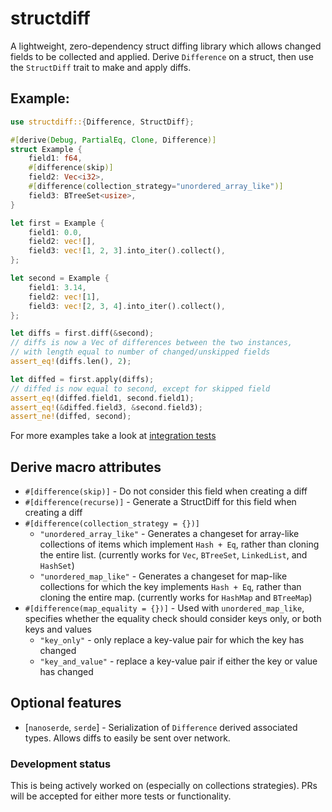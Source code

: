 # structdiff

A lightweight, zero-dependency struct diffing library which allows changed fields to be collected and applied. Derive `Difference` on a struct, then use the `StructDiff` trait to make and apply diffs. 

## Example:

```rust
use structdiff::{Difference, StructDiff};

#[derive(Debug, PartialEq, Clone, Difference)]
struct Example {
    field1: f64,
    #[difference(skip)]
    field2: Vec<i32>,
    #[difference(collection_strategy="unordered_array_like")]
    field3: BTreeSet<usize>,
}

let first = Example {
    field1: 0.0,
    field2: vec![],
    field3: vec![1, 2, 3].into_iter().collect(),
};

let second = Example {
    field1: 3.14,
    field2: vec![1],
    field3: vec![2, 3, 4].into_iter().collect(),
};

let diffs = first.diff(&second);
// diffs is now a Vec of differences between the two instances, 
// with length equal to number of changed/unskipped fields
assert_eq!(diffs.len(), 2);

let diffed = first.apply(diffs);
// diffed is now equal to second, except for skipped field
assert_eq!(diffed.field1, second.field1);
assert_eq!(&diffed.field3, &second.field3);
assert_ne!(diffed, second);
```

For more examples take a look at [integration tests](/tests)

## Derive macro attributes
- `#[difference(skip)]`     - Do not consider this field when creating a diff
- `#[difference(recurse)]`  - Generate a StructDiff for this field when creating a diff
- `#[difference(collection_strategy = {})]` 
    - `"unordered_array_like"` - Generates a changeset for array-like collections of items which implement `Hash + Eq`, rather than cloning the entire list. (currently works for `Vec`, `BTreeSet`, `LinkedList`, and `HashSet`)
    - `"unordered_map_like"` - Generates a changeset for map-like collections for which the key implements `Hash + Eq`, rather than cloning the entire map. (currently works for `HashMap` and `BTreeMap`)
- `#[difference(map_equality = {})]` - Used with `unordered_map_like`, specifies whether the equality check should consider keys only, or both keys and values
    - `"key_only"` - only replace a key-value pair for which the key has changed
    - `"key_and_value"` - replace a key-value pair if either the key or value has changed

## Optional features
- [`nanoserde`, `serde`] - Serialization of `Difference` derived associated types. Allows diffs to easily be sent over network.

### Development status 
This is being actively worked on (especially on collections strategies). PRs will be accepted for either more tests or functionality.